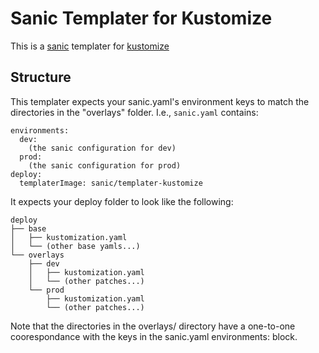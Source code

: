 # Sanic Templater for Kustomize
This is a [sanic](https://github.com/distributed-containers-inc/sanic) templater for [kustomize](https://github.com/kubernetes-sigs/kustomize)

## Structure
This templater expects your sanic.yaml's environment keys to match the directories in the "overlays" folder. I.e., `sanic.yaml` contains:
```
environments:
  dev:
    (the sanic configuration for dev)
  prod:
    (the sanic configuration for prod)
deploy:
  templaterImage: sanic/templater-kustomize
```

It expects your deploy folder to look like the following:
```
deploy
├── base
│   ├── kustomization.yaml
│   └── (other base yamls...)
└── overlays
    ├── dev
    │   ├── kustomization.yaml
    │   └── (other patches...)
    └── prod
        ├── kustomization.yaml
        └── (other patches...)
```

Note that the directories in the overlays/ directory have a one-to-one coorespondance with the keys in the sanic.yaml environments: block.
